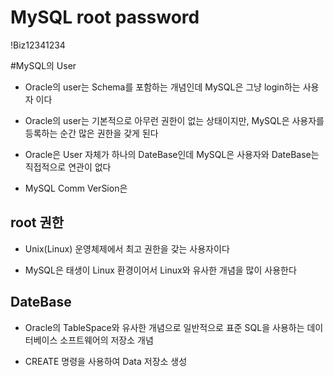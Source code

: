 # MySQL root password
!Biz12341234

#MySQL의 User
* Oracle의 user는 Schema를 포함하는 개념인데 MySQL은 
    그냥 login하는 사용자 이다

* Oracle의 user는 기본적으로 아무런 권한이 없는 상태이지만,
	MySQL은 사용자를 등록하는 순간 많은 권한을 갖게 된다

* Oracle은 User 자체가 하나의 DateBase인데 MySQL은 사용자와 DateBase는
   직접적으로 연관이 없다

* MySQL Comm VerSion은

## root 권한
* Unix(Linux) 운영체제에서 최고 권한을 갖는 사용자이다

* MySQL은 태생이 Linux 환경이어서 Linux와 유사한 개념을 많이 사용한다

## DateBase
* Oracle의 TableSpace와 유사한 개념으로 일반적으로 표준 SQL을 사용하는
	데이터베이스 소프트웨어의 저장소 개념

* CREATE 명령을 사용하여 Data 저장소 생성 




